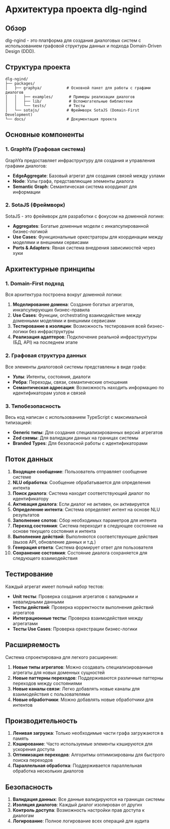 # Архитектура проекта dlg-ngind

## Обзор

dlg-ngind - это платформа для создания диалоговых систем с использованием графовой структуры данных и подхода Domain-Driven Design (DDD).

## Структура проекта

```
dlg-ngind/
├── packages/
│   ├── graphya/           # Основной пакет для работы с графами диалогов
│   │   ├── examples/       # Примеры реализации диалогов
│   │   ├── lib/            # Вспомогательные библиотеки
│   │   └── tests/          # Тесты
│   └── sotajs/            # Фреймворк SotaJS (Domain-First Development)
└── docs/                  # Документация проекта
```

## Основные компоненты

### 1. GraphYa (Графовая система)

GraphYa предоставляет инфраструктуру для создания и управления графами диалогов:

- **EdgeAggregate**: Базовый агрегат для создания связей между узлами
- **Node**: Узлы графа, представляющие элементы диалога
- **Semantic Graph**: Семантическая система координат для информации

### 2. SotaJS (Фреймворк)

SotaJS - это фреймворк для разработки с фокусом на доменной логике:

- **Aggregates**: Богатые доменные модели с инкапсулированной бизнес-логикой
- **Use Cases**: Функциональные оркестраторы для координации между моделями и внешними сервисами
- **Ports & Adapters**: Явная система внедрения зависимостей через хуки

## Архитектурные принципы

### 1. Domain-First подход

Вся архитектура построена вокруг доменной логики:

1. **Моделирование домена**: Создание богатых агрегатов, инкапсулирующих бизнес-правила
2. **Use Cases**: Функции, orchestrating взаимодействие между доменными моделями и внешними сервисами
3. **Тестирование в изоляции**: Возможность тестирования всей бизнес-логики без инфраструктуры
4. **Реализация адаптеров**: Подключение реальной инфраструктуры (БД, API) на последнем этапе

### 2. Графовая структура данных

Все элементы диалоговой системы представлены в виде графа:

- **Узлы**: Интенты, состояния, диалоги
- **Ребра**: Переходы, связи, семантические отношения
- **Семантическая адресация**: Возможность находить информацию по идентификаторам узлов и связей

### 3. Типобезопасность

Весь код написан с использованием TypeScript с максимальной типизацией:

- **Generic типы**: Для создания специализированных версий агрегатов
- **Zod схемы**: Для валидации данных на границах системы
- **Branded Types**: Для безопасной работы с идентификаторами

## Поток данных

1. **Входящее сообщение**: Пользователь отправляет сообщение системе
2. **NLU обработка**: Сообщение обрабатывается для определения интента
3. **Поиск диалога**: Система находит соответствующий диалог по идентификатору
4. **Активация диалога**: Если диалог не активен, он активируется
5. **Определение интента**: Система определяет интент на основе NLU результатов
6. **Заполнение слотов**: Сбор необходимых параметров для интента
7. **Переход состояния**: Система переходит в следующее состояние на основе текущего состояния и интента
8. **Выполнение действий**: Выполняются соответствующие действия (вызов API, обновление данных и т.д.)
9. **Генерация ответа**: Система формирует ответ для пользователя
10. **Сохранение состояния**: Состояние диалога сохраняется для следующего взаимодействия

## Тестирование

Каждый агрегат имеет полный набор тестов:

- **Unit тесты**: Проверка создания агрегатов с валидными и невалидными данными
- **Тесты действий**: Проверка корректности выполнения действий агрегатов
- **Интеграционные тесты**: Проверка взаимодействия между агрегатами
- **Тесты Use Cases**: Проверка оркестрации бизнес-логики

## Расширяемость

Система спроектирована для легкого расширения:

1. **Новые типы агрегатов**: Можно создавать специализированные агрегаты для новых доменных сущностей
2. **Новые паттерны переходов**: Поддерживаются различные паттерны переходов между состояниями
3. **Новые каналы связи**: Легко добавлять новые каналы для взаимодействия с пользователями
4. **Новые обработчики**: Можно добавлять новые обработчики для интентов

## Производительность

1. **Ленивая загрузка**: Только необходимые части графа загружаются в память
2. **Кэширование**: Часто используемые элементы кэшируются для ускорения доступа
3. **Оптимизация переходов**: Алгоритмы оптимизированы для быстрого поиска переходов
4. **Параллельная обработка**: Поддерживается параллельная обработка нескольких диалогов

## Безопасность

1. **Валидация данных**: Все данные валидируются на границах системы
2. **Изоляция диалогов**: Каждый диалог изолирован от других
3. **Контроль доступа**: Возможность настройки прав доступа к диалогам
4. **Логирование**: Полное логирование всех операций для аудита